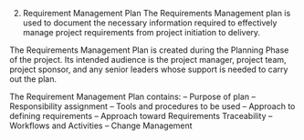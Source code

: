 2. Requirement Management Plan
The Requirements Management plan is used to document the necessary information required to effectively manage project requirements from project initiation to delivery.

The Requirements Management Plan is created during the Planning Phase of the project. Its intended audience is the project manager, project team, project sponsor, and any senior leaders whose support is needed to carry out the plan.

The Requirement Management Plan contains:
– Purpose of plan
– Responsibility assignment
– Tools and procedures to be used
– Approach to defining requirements
– Approach toward Requirements Traceability
– Workflows and Activities
– Change Management